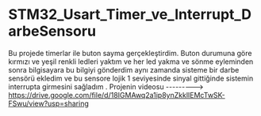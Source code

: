 # STM32_Usart_Timer_ve_Interrupt_DarbeSensoru
 Bu projede timerlar ile buton sayma gerçekleştirdim. Buton durumuna göre kırmızı ve yeşil renkli ledleri yaktım ve her led yakma ve sönme eyleminden sonra bilgisayara bu bilgiyi gönderdim aynı zamanda sisteme bir darbe sensörü ekledim ve  bu sensore lojik 1 seviyesinde sinyal gittiğinde sistemin interrupta girmesini sağladım .
 Projenin videosu ---------> https://drive.google.com/file/d/18IGMAwq2a1ip8ynZkklIEMcTwSK-FSwu/view?usp=sharing

